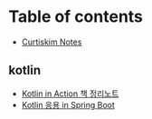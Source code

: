 # Table of contents

* [Curtiskim Notes](README.md)

## kotlin

* [Kotlin in Action 책 정리노트](kotlin/kotlin.md)
* [Kotlin 응용 in Spring Boot](kotlin/kotlin-spring-boot.md)

